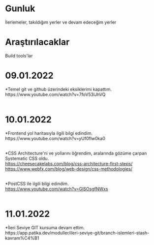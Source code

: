 # Gunluk 
İlerlemeler, takıldığım yerler ve devam edeceğim yerler

<h1>Araştırılacaklar </h1> 
Build tools'lar 


<h1>09.01.2022</h1>
*Temel git ve github üzerindeki eksiklerimi kapattım. <br>
https://www.youtube.com/watch?v=7foV53lJhVQ <br><br>


<h1>10.01.2022</h1> 
*Frontend yol haritasıyla ilgili bilgi edindim. <br>
https://www.youtube.com/watch?v=yUf0flw0ka0 <br><br>


*CSS Architecture'ni ve yollarını öğrendim, aralarında gözüme çarpan Systematic CSS oldu. <br>
https://cheesecakelabs.com/blog/css-architecture-first-steps/ <br>
https://www.webfx.com/blog/web-design/css-methodologies/ <br><br>


*PostCSS ile ilgili bilgi edindim. <br>
https://www.youtube.com/watch?v=GlSOsgfNWxs <br><br>


<h1>11.01.2022</h1>
*İleri Seviye GIT kursuma devam ettim. <br>
https://app.patika.dev/moduller/ileri-seviye-git/branch-islemleri-stash-kavram%C4%B1 <br><br>

